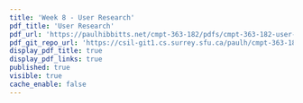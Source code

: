```yaml
---
title: 'Week 8 - User Research'
pdf_title: 'User Research'
pdf_url: 'https://paulhibbitts.net/cmpt-363-182/pdfs/cmpt-363-182-user-research.pdf'
pdf_git_repo_url: 'https://csil-git1.cs.surrey.sfu.ca/paulh/cmpt-363-182-slides/blob/master/user-research/slides.md'
display_pdf_title: true
display_pdf_links: true
published: true
visible: true
cache_enable: false
---
```

